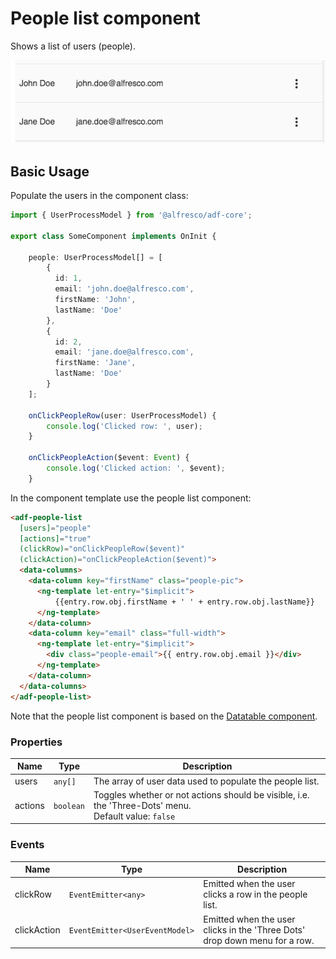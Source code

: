 # People list component

Shows a list of users (people).

![ADF People List](docassets/images/adf-people-list.png)

## Basic Usage

Populate the users in the component class:

```ts
import { UserProcessModel } from '@alfresco/adf-core';

export class SomeComponent implements OnInit {

    people: UserProcessModel[] = [
        {
          id: 1,
          email: 'john.doe@alfresco.com',
          firstName: 'John',
          lastName: 'Doe'
        },
        {
          id: 2,
          email: 'jane.doe@alfresco.com',
          firstName: 'Jane',
          lastName: 'Doe'
        }
    ];
    
    onClickPeopleRow(user: UserProcessModel) {
        console.log('Clicked row: ', user);
    }
    
    onClickPeopleAction($event: Event) {
        console.log('Clicked action: ', $event);
    }
```

In the component template use the people list component:

```html
<adf-people-list
  [users]="people"
  [actions]="true"
  (clickRow)="onClickPeopleRow($event)"
  (clickAction)="onClickPeopleAction($event)">
  <data-columns>
    <data-column key="firstName" class="people-pic">
      <ng-template let-entry="$implicit">
          {{entry.row.obj.firstName + ' ' + entry.row.obj.lastName}}
      </ng-template>
    </data-column>
    <data-column key="email" class="full-width">
      <ng-template let-entry="$implicit">
        <div class="people-email">{{ entry.row.obj.email }}</div>
      </ng-template>
    </data-column>
  </data-columns>
</adf-people-list>
```

Note that the people list component is based on the [Datatable component](datatable.component.md).

### Properties

| Name | Type | Description |
| ---- | ---- | ----------- |
| users | `any[]` | The array of user data used to populate the people list.  |
| actions | `boolean` | Toggles whether or not actions should be visible, i.e. the 'Three-Dots' menu. <br/> Default value: `false` |

### Events

| Name | Type | Description |
| ---- | ---- | ----------- |
| clickRow | `EventEmitter<any>` | Emitted when the user clicks a row in the people list. |
| clickAction | `EventEmitter<UserEventModel>` | Emitted when the user clicks in the 'Three Dots' drop down menu for a row. |
